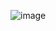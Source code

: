 
![image](https://github.com/Hyunjin07/CShapStoreProject/assets/111410288/ba1777c9-de07-4906-9785-32cad1505a65)
